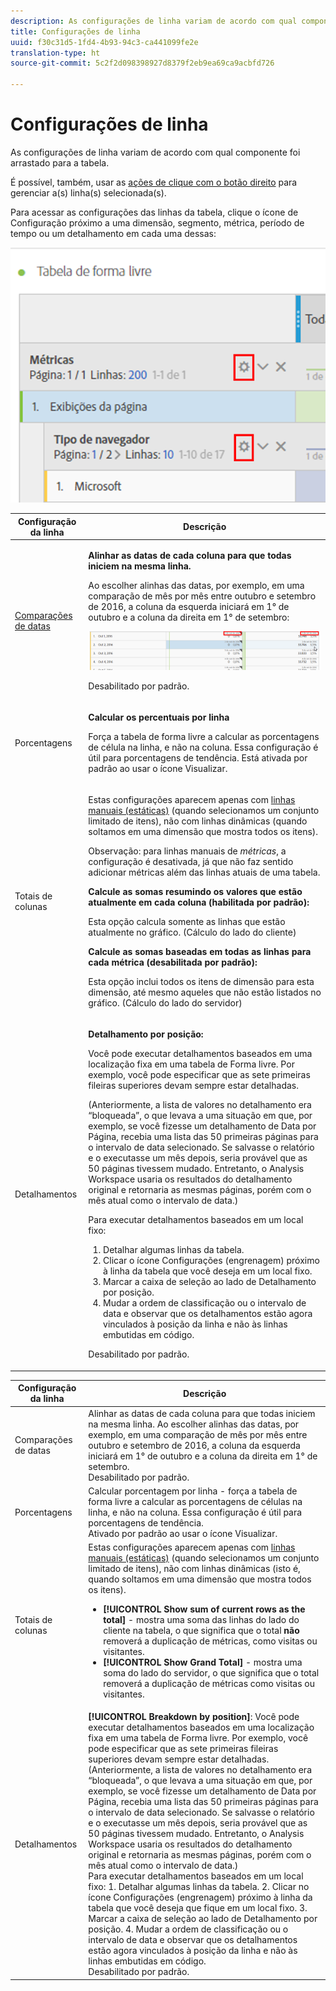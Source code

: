 ```yaml
---
description: As configurações de linha variam de acordo com qual componente foi arrastado para a tabela.
title: Configurações de linha
uuid: f30c31d5-1fd4-4b93-94c3-ca441099fe2e
translation-type: ht
source-git-commit: 5c2f2d098398927d8379f2eb9ea69ca9acbfd726

---
```



# Configurações de linha

As configurações de linha variam de acordo com qual componente foi arrastado para a tabela.

É possível, também, usar as [ações de clique com o botão direito](/help/analyze/analysis-workspace/visualizations/freeform-table.md) para gerenciar a(s) linha(s) selecionada(s).

Para acessar as configurações das linhas da tabela, clique o ícone de Configuração próximo a uma dimensão, segmento, métrica, período de tempo ou um detalhamento em cada uma dessas:

![](assets/row-settings.png)

<table id="table_7ACE6413DB1F40349ED2860020F92E55"> 
 <thead> 
  <tr> 
   <th colname="col1" class="entry"> Configuração da linha </th> 
   <th colname="col2" class="entry"> Descrição </th> 
  </tr>
 </thead>
 <tbody> 
  <tr> 
   <td colname="col1"> <p><a href="/help/analyze/analysis-workspace/components/calendar-date-ranges/time-comparison.md"  > Comparações de datas</a> </p> </td> 
   <td colname="col2"> <p><b>Alinhar as datas de cada coluna para que todas iniciem na mesma linha. </b> </p> <p>Ao escolher alinhas das datas, por exemplo, em uma comparação de mês por mês entre outubro e setembro de 2016, a coluna da esquerda iniciará em 1° de outubro e a coluna da direita em 1° de setembro: </p> <p><img placement="break"  src="assets/add-time-period-column3.png" width="500px" id="image_99398B13FEDA4715B8B818DF6093CA37" /> </p> <p>Desabilitado por padrão. </p> </td> 
  </tr> 
  <tr> 
   <td colname="col1"> <p>Porcentagens </p> </td> 
   <td colname="col2"> <p><b>Calcular os percentuais por linha</b> </p> <p>Força a tabela de forma livre a calcular as porcentagens de célula na linha, e não na coluna. Essa configuração é útil para porcentagens de tendência. Está ativada por padrão ao usar o ícone <span class="uicontrol">Visualizar</span>. </p> </td> 
  </tr> 
  <tr> 
   <td colname="col1"> <p>Totais de colunas </p> </td> 
   <td colname="col2"> <p>Estas configurações aparecem apenas com <a href="/help/analyze/analysis-workspace/build-workspace-project/column-row-settings/manual-vs-dynamic-rows.md"  > linhas manuais (estáticas)</a> (quando selecionamos um conjunto limitado de itens), não com linhas dinâmicas (quando soltamos em uma dimensão que mostra todos os itens). <p>Observação: para linhas manuais de <i>métricas</i>, a configuração é desativada, já que não faz sentido adicionar métricas além das linhas atuais de uma tabela. </p> </p> <p><b>Calcule as somas resumindo os valores que estão atualmente em cada coluna (habilitada por padrão):</b> </p> <p>Esta opção calcula somente as linhas que estão atualmente no gráfico. (Cálculo do lado do cliente) </p> <p><b>Calcule as somas baseadas em todas as linhas para cada métrica (desabilitada por padrão):</b> </p> <p>Esta opção inclui todos os itens de dimensão para esta dimensão, até mesmo aqueles que não estão listados no gráfico. (Cálculo do lado do servidor) </p> </td> 
  </tr> 
  <tr> 
   <td colname="col1"> <p>Detalhamentos </p> </td> 
   <td colname="col2"> <p><b>Detalhamento por posição:</b> </p> <p>Você pode executar detalhamentos baseados em uma localização fixa em uma tabela de Forma livre. Por exemplo, você pode especificar que as sete primeiras fileiras superiores devam sempre estar detalhadas. </p> <p>(Anteriormente, a lista de valores no detalhamento era “bloqueada”, o que levava a uma situação em que, por exemplo, se você fizesse um detalhamento de <span class="term"> Data</span> por <span class="term">Página</span>, recebia uma lista das 50 primeiras páginas para o intervalo de data selecionado. Se salvasse o relatório e o executasse um mês depois, seria provável que as 50 páginas tivessem mudado. Entretanto, o Analysis Workspace usaria os resultados do detalhamento original e retornaria as mesmas páginas, porém com o mês atual como o intervalo de data.) </p> <p>Para executar detalhamentos baseados em um local fixo: </p> 
    <ol id="ol_A396A11566AA4F52BC3ABBC373CEF477"> 
     <li id="li_BDAB1E9A48D44944A4F7C31F1182B923">Detalhar algumas linhas da tabela. </li> 
     <li id="li_C5610437D3714CCEB9F3C771864B4336">Clicar o ícone Configurações (engrenagem) próximo à linha da tabela que você deseja em um local fixo. </li> 
     <li id="li_675E429DC3B94201978166F9408D30B1">Marcar a caixa de seleção ao lado de <span class="uicontrol">Detalhamento por posição</span>. </li> 
     <li id="li_E8A417D0D6D1438CAE825843BA0A7060">Mudar a ordem de classificação ou o intervalo de data e observar que os detalhamentos estão agora vinculados à posição da linha e não às linhas embutidas em código. </li> 
    </ol> <p>Desabilitado por padrão. </p> </td> 
  </tr> 
 </tbody> 
</table>

| Configuração da linha | Descrição |
|--- |--- |
| Comparações de datas | Alinhar as datas de cada coluna para que todas iniciem na mesma linha.   Ao escolher alinhas das datas, por exemplo, em uma comparação de mês por mês entre outubro e setembro de 2016, a coluna da esquerda iniciará em 1° de outubro e a coluna da direita em 1° de setembro.<br>Desabilitado por padrão. |
| Porcentagens | Calcular porcentagem por linha - força a tabela de forma livre a calcular as porcentagens de células na linha, e não na coluna. Essa configuração é útil para porcentagens de tendência.<br>Ativado por padrão ao usar o ícone Visualizar. |
| Totais de colunas | Estas configurações aparecem apenas com [ linhas manuais (estáticas)](https://docs.adobe.com/content/help/pt-BR/analytics/analyze/analysis-workspace/build-workspace-project/column-row-settings/manual-vs-dynamic-rows.html) (quando selecionamos um conjunto limitado de itens), não com linhas dinâmicas (isto é, quando soltamos em uma dimensão que mostra todos os itens).<ul><li>**[!UICONTROL Show sum of current rows as the total]** - mostra uma soma das linhas do lado do cliente na tabela, o que significa que o total **não** removerá a duplicação de métricas, como visitas ou visitantes.</li><li>**[!UICONTROL Show Grand Total]** - mostra uma soma do lado do servidor, o que significa que o total removerá a duplicação de métricas como visitas ou visitantes.</li></ul> |
| Detalhamentos | **[!UICONTROL Breakdown by position]**:  Você pode executar detalhamentos baseados em uma localização fixa em uma tabela de Forma livre. Por exemplo, você pode especificar que as sete primeiras fileiras superiores devam sempre estar detalhadas.<br>(Anteriormente, a lista de valores no detalhamento era “bloqueada”, o que levava a uma situação em que, por exemplo, se você fizesse um detalhamento de  Data por Página, recebia uma lista das 50 primeiras páginas para o intervalo de data selecionado. Se salvasse o relatório e o executasse um mês depois, seria provável que as 50 páginas tivessem mudado. Entretanto, o Analysis Workspace usaria os resultados do detalhamento original e retornaria as mesmas páginas, porém com o mês atual como o intervalo de data.)<br>Para executar detalhamentos baseados em um local fixo: 1. Detalhar algumas linhas da tabela. 2. Clicar no ícone Configurações (engrenagem) próximo à linha da tabela que você deseja que fique em um local fixo. 3. Marcar a caixa de seleção ao lado de Detalhamento por posição. 4. Mudar a ordem de classificação ou o intervalo de data e observar que os detalhamentos estão agora vinculados à posição da linha e não às linhas embutidas em código.<br>Desabilitado por padrão. |